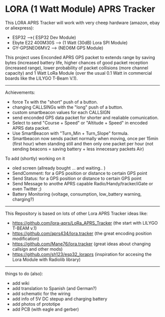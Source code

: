 # LORA (1 Watt Module) APRS Tracker

This LORA APRS Tracker will work with very cheep hardware (amazon, ebay or aliexpress):
- ESP32 -->( ESP32 Dev Module)
- Ebyte E22 400M30S --> (1 Watt (30dB) Lora SPI Module)
- GY-GPSNEO6MV2 --> (NEO6M GPS Module)

This project uses Enconded APRS GPS packet to extends range by saving bytes (increased battery life, higher chances of good packet reception (increased range), lower probability of packet collisions (more channel capacity) and 1 Watt LoRa Module (over the usual 0.1 Watt in commercial boards like the LILYGO T-Beam V.1).

______________________________________________________________________

Achievements:

- force Tx with the "short" push of a button.
- changing CALLSINGs with the "long" push of a button.
- custom smartbeacon values for each CALLSIGN
- send enconded GPS data packet for shorter and realiable comunication.
- Select to send "Course + Speed" or "Altitude + Speed" in encoded APRS data packet.
- Use SmartBeacon with "Turn_Min + Turn_Slope" formula.
- Smartbeacon now sends packet normally when moving, once per 15min (first hour) when standing still and then only one packet per hour (not sending beacons = saving battery + less innecesary packets Air)

To add (shortly) working on it

- oled screen (allready bought ... and waiting..  )
- SendComment: for a GPS position or distance to certain GPS point
- Send Status: for a GPS position or distance to certain GPS point
- Send Message to anothe APRS capable Radio/Handy/tracker/iGate or even Twitter ;)
- Battery Monitoring (voltage, consumption, low_battery warning, charging?)

______________________________________________________________________
This Repository is based on lots of other Lora APRS Tracker ideas like:

- https://github.com/lora-aprs/LoRa_APRS_Tracker      (the start with LILYGO T-BEAM v.1)
- https://github.com/aprs434/lora.tracker             (the great encoding position modification)
- https://github.com/Mane76/lora.tracker              (great ideas about changing callsign and other mods)
- https://github.com/sh123/esp32_loraprs              (inspiration for accesing the Lora Module with Radiolib library)
______________________________________________________________________

things to do (also):
- add wiki 
- add translation to Spanish (and German?)
- add schematic for the wiring
- add info of 5V DC stepup and charging battery
- add photos of prototipe
- add PCB (with eagle and gerber)
